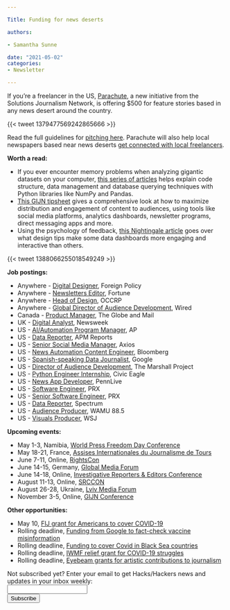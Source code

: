```yaml
---

Title: Funding for news deserts

authors: 

- Samantha Sunne

date: "2021-05-02"
categories:
- Newsletter

---
```


If you’re a freelancer in the US, [Parachute](https://parachutemagazine.com/), a new initiative from the Solutions Journalism Network, is offering $500 for feature stories based in any news desert around the country.

{{< tweet 1379477569242865666 >}}

Read the full guidelines for [pitching here](https://parachutemagazine.com/for-freelancers/). Parachute will also help local newspapers based near news deserts [get connected with local freelancers](https://parachutemagazine.com/for-newspapers/).

**Worth a read:**



*   If you ever encounter memory problems when analyzing gigantic datasets on your computer, [this series of articles](https://pythonspeed.com/memory/) helps explain code structure, data management and database querying techniques with Python libraries like NumPy and Pandas.
*   [This GIJN tipsheet](https://twitter.com/gijn/status/1388066255018549249) gives a comprehensive look at how to maximize distribution and engagement of content to audiences, using tools like social media platforms, analytics dashboards, newsletter programs, direct messaging apps and more.
*   Using the psychology of feedback, [this Nightingale article](https://medium.com/nightingale/dashboard-psychology-of-feedback-in-data-design-dd3176b9f67c) goes over what design tips make some data dashboards more engaging and interactive than others.

{{< tweet 1388066255018549249 >}}

**Job postings:**



*   Anywhere - [Digital Designer](https://careers.journalists.org/jobs/14712396/digital-designer), Foreign Policy
*   Anywhere - [Newsletters Editor](https://talkingbiznews.com/biz-news-help-wanted/fortune-seeks-a-newsletters-editor/), Fortune
*   Anywhere - [Head of Design](https://www.occrp.org/en/occrp-jobs/head-of-design), OCCRP
*   Anywhere - [Global Director of Audience Development](https://talkingbiznews.com/biz-news-help-wanted/wired-seeks-a-global-director-of-audience-development/), Wired
*   Canada - [Product Manager](https://www.theglobeandmail.com/about/work-at-the-globe/?gnk=job&gni=8a7885a878f5248d01791a22b2dc57f7), The Globe and Mail
*   UK - [Digital Analyst](https://www.cisionjobs.co.uk/job/103254/newsweek-digital-analyst/), Newsweek
*   US - [AI/Automation Program Manager](https://careers.ap.org/job/New-York-Program-manager-NY-10281/738254900/?locale=en_US), AP
*   US - [Data Reporter](https://recruiting2.ultipro.com/AME1098APMG/JobBoard/4b7ae4eb-a67b-4318-80fc-6d9467f9c542/OpportunityDetail?opportunityId=ca6ea5f8-6c13-4e32-8fb1-5fbc9f30f90b), APM Reports
*   US - [Senior Social Media Manager](https://talkingbiznews.com/biz-news-help-wanted/axios-seeks-senior-social-media-manager/), Axios
*   US - [News Automation Content Engineer](https://careers.bloomberg.com/job/detail/90296), Bloomberg
*   US - [Spanish-speaking Data Journalist](https://twitter.com/smfrogers/status/1387114767639142400), Google
*   US - [Director of Audience Development](https://www.themarshallproject.org/jobs/director-audience-development), The Marshall Project
*   US - [Python Engineer Internship](https://docs.google.com/document/d/1S_c7z3NTqn_l75awHHCWh7B247i8B7454iwDh4hh8g0/edit), Civic Eagle
*   US - [News App Developer](https://recruiting.adp.com/srccar/public/RTI.home?c=2171807&d=AdvanceLocalExternalCareerSite&r=5000697558706&_fromPublish=true#/), PennLive
*   US - [Software Engineer](https://apply.workable.com/prx/j/47A2D3747C/), PRX
*   US - [Senior Software Engineer](https://apply.workable.com/prx/j/314E4FA8C8/), PRX
*   US - [Data Reporter](https://simonsfoundation.wd1.myworkdayjobs.com/en-US/simonsfoundationcareers/job/160-Fifth-Avenue/Data-Reporter--Spectrum_R0000794), Spectrum
*   US - [Audience Producer](https://careers.journalists.org/jobs/14732733/audience-producer), WAMU 88.5
*   US - [Visuals Producer](https://www.cisionjobs.co.uk/job/103341/visuals-producer/), WSJ

**Upcoming events:**



*   May 1-3, Namibia, [World Press Freedom Day Conference](https://en.unesco.org/news/world-press-freedom-day-coming-home-namibia-host-wpfd-2021-conference)
*   May 18-21, France, [Assises Internationales du Journalisme de Tours](https://www.journalisme.com/les-assises-2020/14e-assises-internationales-du-journalisme-de-tours/) 
*   June 7-11, Online, [RightsCon](https://www.rightscon.org)
*   June 14-15, Germany, [Global Media Forum](https://www.dw.com/en/about-dw/gmf/s-43101535)
*   June 14-18, Online, [Investigative Reporters & Editors Conference](https://www.ire.org/training/conferences/ire-2021/)
*   August 11-13, Online, [SRCCON](https://srccon.org/)
*   August 26-28, Ukraine, [Lviv Media Forum](https://www.facebook.com/events/lviv-media-forum/lviv-media-forum-2021/312314519660237/)
*   November 3-5, Online, [GIJN Conference](https://gijn.org/2021/03/24/the-global-investigative-journalism-conference-goes-online-oct-2021-we-head-to-sydney-in-22/)

**Other opportunities:**



*   May 10, [FIJ grant for Americans to cover COVID-19](https://investigate.submittable.com/submit/163797/coronavirus-rolling-grant-for-u-s-freelancers)
*   Rolling deadline, [Funding from Google to fact-check vaccine misinformation](https://blog.google/outreach-initiatives/google-news-initiative/open-fund-projects-debunking-vaccine-misinformation/)
*   Rolling deadline, [Funding to cover Covid in Black Sea countries](https://www.gmfus.org/program/black-sea-trust-regional-cooperation)
*   Rolling deadline, [IWMF relief grant for COVID-19 struggles](https://iwmf.submittable.com/submit/41e7f7ce-db40-4ff6-873f-e24450e27497/journalism-relief-fund-english)
*   Rolling deadline, [Eyebeam grants for artistic contributions to journalism](https://www.eyebeam.org/eyebeam-center-for-the-future-of-journalism/)

<div id="mc_embed_signup"><form id="mc-embedded-subscribe-form" class="validate" action="//hackshackers.us1.list-manage.com/subscribe/post?u=c56f2e53d5ed6ef87f8aaa75c&amp;id=fb2bc6f10b" method="post" name="mc-embedded-subscribe-form" novalidate="" target="_blank">

<div id="mc_embed_signup_scroll">

<div class="mc-field-group"><label for="mce-EMAIL">Not subscribed yet? Enter your email to get Hacks/Hackers news and updates in your inbox weekly:  </label></div>

<div class="mc-field-group"><input id="mce-EMAIL" class="required email" name="EMAIL" type="email" value="" /></div>

<!-- real people should not fill this in and expect good things - do not remove this or risk form bot signups-->

<div style="position: absolute; left: -5000px;"><input tabindex="-1" name="b_c56f2e53d5ed6ef87f8aaa75c_fb2bc6f10b" type="text" value="" /></div>

<div class="clear"><input id="mc-embedded-subscribe" class="button" name="subscribe" type="submit" value="Subscribe" /></div>

</div>

</form></div>

<!--End mc_embed_signup-->

<meta name="twitter:card" content="summary">

<meta name="twitter:image:src" content="https://hackshackers.com/content-images/about/hackshackers_logomark.png">
